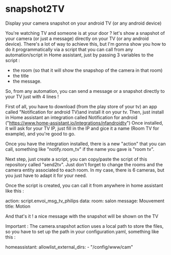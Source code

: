 # snapshot2TV
Display your camera snapshot on your android TV (or any android device)

You're watching TV and someone is at your door ? let's show a snapshot  of your camera (or just a message) directly on your TV (or any android device).
There's a lot of way to achieve this, but I'm gonna show you how to do it programmatically via a script that you can call from any automation/script in Home assistant, just by passing 3 variables to the script : 
- the room (so that it will show the snapshop of the camera in that room)
- the title
- the message.

So, from any automation, you can send a message or a snapshot directly to your TV just with 4 lines !

First of all, you have to download (from the play store of your tv) an app called "Notification for android TV)and install it on your tv.
Then, just install in Home assistant an integration called Notification for android ("https://www.home-assistant.io/integrations/nfandroidtv")
Once installed, it will ask for your TV IP, just fill in the IP and gice it a name (Room TV for example), and you're good to go.

Once you have the integration installed, there is a new "action" that you can call, something like "notify.room_tv" if the name you gave is "room tv".

Next step, just create a script, you can copy/paste the script of this repository called "send2tv". Just don't forget to change the rooms and the camera entity associated to each room. In my case, there is 6 cameras, but you just have to adapt it for your need.

Once the script is created, you can call it from anywhere in home assistant like this : 

action: script.envoi_msg_tv_philips
data:
  room: salon
  message: Mouvement
  title: Motion

And that's it ! a nice message with the snapshot will be shown on the TV

Important : 
The camera.snapshot action uses a local path to store the files, so you have to set up the path in your configuration.yaml, something like this : 

homeassistant:
  allowlist_external_dirs:
    - "/config/www/cam"

